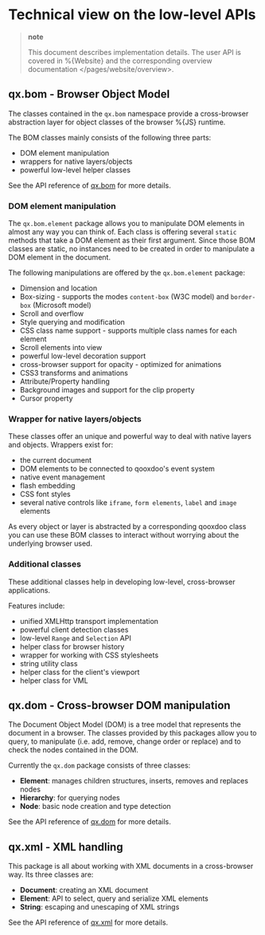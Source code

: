 Technical view on the low-level APIs
====================================

> **note**
>
> This document describes implementation details. The user API is covered in %{Website} and the corresponding overview documentation \</pages/website/overview\>.

qx.bom - Browser Object Model
-----------------------------

The classes contained in the `qx.bom` namespace provide a cross-browser abstraction layer for object classes of the browser %{JS} runtime.

The BOM classes mainly consists of the following three parts:

-   DOM element manipulation
-   wrappers for native layers/objects
-   powerful low-level helper classes

See the API reference of [qx.bom](http://api.qooxdoo.org/#qx.bom) for more details.

### DOM element manipulation

The `qx.bom.element` package allows you to manipulate DOM elements in almost any way you can think of. Each class is offering several `static` methods that take a DOM element as their first argument. Since those BOM classes are static, no instances need to be created in order to manipulate a DOM element in the document.

The following manipulations are offered by the `qx.bom.element` package:

-   Dimension and location
-   Box-sizing - supports the modes `content-box` (W3C model) and `border-box` (Microsoft model)
-   Scroll and overflow
-   Style querying and modification
-   CSS class name support - supports multiple class names for each element
-   Scroll elements into view
-   powerful low-level decoration support
-   cross-browser support for opacity - optimized for animations
-   CSS3 transforms and animations
-   Attribute/Property handling
-   Background images and support for the clip property
-   Cursor property

### Wrapper for native layers/objects

These classes offer an unique and powerful way to deal with native layers and objects. Wrappers exist for:

-   the current document
-   DOM elements to be connected to qooxdoo's event system
-   native event management
-   flash embedding
-   CSS font styles
-   several native controls like `iframe`, `form elements`, `label` and `image` elements

As every object or layer is abstracted by a corresponding qooxdoo class you can use these BOM classes to interact without worrying about the underlying browser used.

### Additional classes

These additional classes help in developing low-level, cross-browser applications.

Features include:

-   unified XMLHttp transport implementation
-   powerful client detection classes
-   low-level `Range` and `Selection` API
-   helper class for browser history
-   wrapper for working with CSS stylesheets
-   string utility class
-   helper class for the client's viewport
-   helper class for VML

qx.dom - Cross-browser DOM manipulation
---------------------------------------

The Document Object Model (DOM) is a tree model that represents the document in a browser. The classes provided by this packages allow you to query, to manipulate (i.e. add, remove, change order or replace) and to check the nodes contained in the DOM.

Currently the `qx.dom` package consists of three classes:

-   **Element**: manages children structures, inserts, removes and replaces nodes
-   **Hierarchy**: for querying nodes
-   **Node**: basic node creation and type detection

See the API reference of [qx.dom](http://api.qooxdoo.org/#qx.dom) for more details.

qx.xml - XML handling
---------------------

This package is all about working with XML documents in a cross-browser way. Its three classes are:

-   **Document**: creating an XML document
-   **Element**: API to select, query and serialize XML elements
-   **String**: escaping and unescaping of XML strings

See the API reference of [qx.xml](http://api.qooxdoo.org/#qx.xml) for more details.
